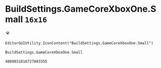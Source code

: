 # BuildSettings.GameCoreXboxOne.Small `16x16`
<img src="/img/BuildSettings.GameCoreXboxOne.Small.png" width=16 height=16>

``` CSharp
EditorGUIUtility.IconContent("BuildSettings.GameCoreXboxOne.Small")
```
```
BuildSettings.GameCoreXboxOne.Small
```
```
4089031816727803355
```
